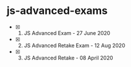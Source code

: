 # js-advanced-exams

- [x] 01. JS Advanced Exam - 27 June 2020
- [x] 02. JS Advanced Retake Exam - 12 Aug 2020
- [x] 03. JS Advanced Retake - 08 April 2020